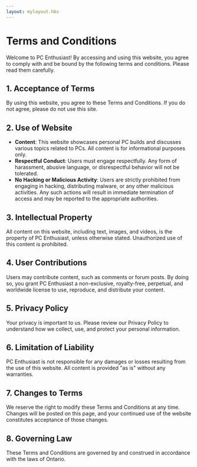 ```yaml
---
layout: mylayout.hbs
---
```


# Terms and Conditions

Welcome to PC Enthusiast! By accessing and using this website, you agree to comply with and be bound by the following terms and conditions. Please read them carefully.

## 1. Acceptance of Terms
By using this website, you agree to these Terms and Conditions. If you do not agree, please do not use this site.

## 2. Use of Website
- **Content**: This website showcases personal PC builds and discusses various topics related to PCs. All content is for informational purposes only.
- **Respectful Conduct**: Users must engage respectfully. Any form of harassment, abusive language, or disrespectful behavior will not be tolerated.
- **No Hacking or Malicious Activity**: Users are strictly prohibited from engaging in hacking, distributing malware, or any other malicious activities. Any such actions will result in immediate termination of access and may be reported to the appropriate authorities.

## 3. Intellectual Property
All content on this website, including text, images, and videos, is the property of PC Enthusiast, unless otherwise stated. Unauthorized use of this content is prohibited.

## 4. User Contributions
Users may contribute content, such as comments or forum posts. By doing so, you grant PC Enthusiast a non-exclusive, royalty-free, perpetual, and worldwide license to use, reproduce, and distribute your content.

## 5. Privacy Policy
Your privacy is important to us. Please review our Privacy Policy to understand how we collect, use, and protect your personal information.

## 6. Limitation of Liability
PC Enthusiast is not responsible for any damages or losses resulting from the use of this website. All content is provided "as is" without any warranties.

## 7. Changes to Terms
We reserve the right to modify these Terms and Conditions at any time. Changes will be posted on this page, and your continued use of the website constitutes acceptance of those changes.

## 8. Governing Law
These Terms and Conditions are governed by and construed in accordance with the laws of Ontario.
